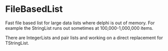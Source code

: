 # FileBasedList
Fast file based list for large data lists where delphi is out of memory.
For example the StringList runs out sometimes at 100,000-1,000,000 items.

There are IntegerLists and pair lists and working on a direct replacement for TStringList. 
